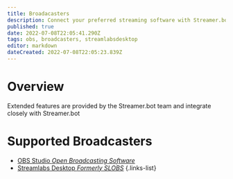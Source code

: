 ```yaml
---
title: Broadacasters
description: Connect your preferred streaming software with Streamer.bot
published: true
date: 2022-07-08T22:05:41.290Z
tags: obs, broadcasters, streamlabsdesktop
editor: markdown
dateCreated: 2022-07-08T22:05:23.839Z
---
```


# Overview

Extended features are provided by the Streamer.bot team and integrate closely with Streamer.bot

# Supported Broadcasters
* [OBS Studio *Open Broadcasting Software*](/en/Broadcasters/OBS)
* [Streamlabs Desktop *Formerly SLOBS*](/en/Broadcasters/StreamlabsDesktop)
{.links-list}
